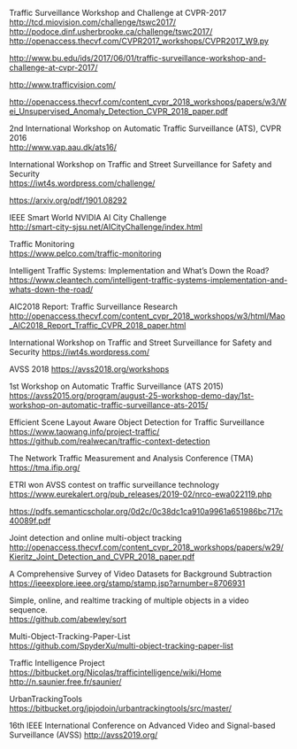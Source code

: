 
Traffic Surveillance Workshop and Challenge at CVPR-2017    
http://tcd.miovision.com/challenge/tswc2017/    
http://podoce.dinf.usherbrooke.ca/challenge/tswc2017/    
http://openaccess.thecvf.com/CVPR2017_workshops/CVPR2017_W9.py    

http://www.bu.edu/ids/2017/06/01/traffic-surveillance-workshop-and-challenge-at-cvpr-2017/

http://www.trafficvision.com/

http://openaccess.thecvf.com/content_cvpr_2018_workshops/papers/w3/Wei_Unsupervised_Anomaly_Detection_CVPR_2018_paper.pdf

2nd International Workshop on Automatic Traffic Surveillance (ATS), CVPR 2016    
http://www.vap.aau.dk/ats16/

International Workshop on Traffic and Street Surveillance for Safety and Security    
https://iwt4s.wordpress.com/challenge/

https://arxiv.org/pdf/1901.08292

IEEE Smart World NVIDIA AI City Challenge    
http://smart-city-sjsu.net/AICityChallenge/index.html

Traffic Monitoring    
https://www.pelco.com/traffic-monitoring

Intelligent Traffic Systems: Implementation and What’s Down the Road?    
https://www.cleantech.com/intelligent-traffic-systems-implementation-and-whats-down-the-road/

AIC2018 Report: Traffic Surveillance Research    
http://openaccess.thecvf.com/content_cvpr_2018_workshops/w3/html/Mao_AIC2018_Report_Traffic_CVPR_2018_paper.html

International Workshop on Traffic and Street Surveillance for Safety and Security
https://iwt4s.wordpress.com/

AVSS 2018
https://avss2018.org/workshops

1st Workshop on Automatic Traffic Surveillance (ATS 2015)    
https://avss2015.org/program/august-25-workshop-demo-day/1st-workshop-on-automatic-traffic-surveillance-ats-2015/

Efficient Scene Layout Aware Object Detection for Traffic Surveillance    
https://www.taowang.info/project-traffic/    
https://github.com/realwecan/traffic-context-detection

The Network Traffic Measurement and Analysis Conference (TMA)
https://tma.ifip.org/

ETRI won AVSS contest on traffic surveillance technology
https://www.eurekalert.org/pub_releases/2019-02/nrco-ewa022119.php

https://pdfs.semanticscholar.org/0d2c/0c38dc1ca910a9961a651986bc717c40089f.pdf

Joint detection and online multi-object tracking
http://openaccess.thecvf.com/content_cvpr_2018_workshops/papers/w29/Kieritz_Joint_Detection_and_CVPR_2018_paper.pdf

A Comprehensive Survey of Video Datasets for Background Subtraction   
https://ieeexplore.ieee.org/stamp/stamp.jsp?arnumber=8706931

Simple, online, and realtime tracking of multiple objects in a video sequence.    
https://github.com/abewley/sort

Multi-Object-Tracking-Paper-List    
https://github.com/SpyderXu/multi-object-tracking-paper-list

Traffic Intelligence Project    
https://bitbucket.org/Nicolas/trafficintelligence/wiki/Home    
http://n.saunier.free.fr/saunier/

UrbanTrackingTools    
https://bitbucket.org/jpjodoin/urbantrackingtools/src/master/

16th IEEE International Conference on Advanced Video and Signal-based Surveillance (AVSS)
http://avss2019.org/
